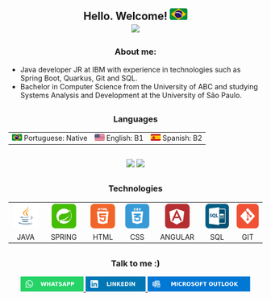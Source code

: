 <h2 align=center>
	Hello. Welcome!
	<img width=35px src="img/brazil-icon.png"/>
	<div align=center>
		<img src="https://komarev.com/ghpvc/?username=KelvinMarcondes&color=58a6ff&style=flat"/>
	</div>
</h2>


<h3 align=center> About me:</h3>

- Java developer JR at IBM with experience in technologies such as Spring Boot, Quarkus, Git and SQL.
- Bachelor in Computer Science from the University of ABC and studying Systems Analysis and Development at the University of São Paulo.

##

<h3 align=center> Languages </h3>
<table align=center>
	<tr>
		<td><img width=20px src="img/brazil-icon.png"/> Portuguese: Native </th>
		<td><img width=20px src="img/united_states-icon.png"/> English: B1</th>
		<td><img width=20px src="img/spain-icon.png"/> Spanish: B2</th>
	</tr>
</table>

##

<div align=center>
	<!--PAINEL NOTA-->
	<img width=52% src="https://github-readme-stats.vercel.app/api?username=kelvinmarcondes&show_icons=true&theme=dark&icon_color=58a6ff&border_color=000000&border_radius=20&title_color=58a6ff&bg_color=151515&custom_title=Kelvin%20Marcondes"/>
	<!--PAINEL LINGUAGENS-->
	<img width=40% src="https://github-readme-stats.vercel.app/api/top-langs/?username=KelvinMarcondes&layout=compact&theme=dark&border_color=000000&border_radius=20&&langs_count=6&title_color=58a6ff"/>
</div>

##

<h3 align=center> Technologies</h3>

<table align=center>
	<tr align=center>
		<td width=155px>
			<img src="img/java-icon.png" title="JAVA" alt="JAVA" height="50">
		</td>
<!---->
		<td width=155px>
		<img src="img/spring-icon.png" title="SPRING" height="50"/>
		</td>
<!---->
		<td width=155px>
			<img src="img/html-icon.png" title=HTML height="50">
		</td>
<!---->
		<td width=155px>
			<img src="img/css-icon.png" title=CSS height="50"> 
		</td>
<!---->
		<td width=155px>
			<img src="img/Angular-icon.png" title="ANGULAR" height="50" style="max-width: 100%;">
		</td>
<!---->
		<td width=155px>
			<img src="img/sql-icon.png" title="SQL" height="50"/>
		</td>
<!---->
		<td width=155px>
			<img src="img/git-icon.png" title="GIT" height="50"> 
		</td>
	</tr>
<!---->
<!---->
<!---->
	<tr align=center>
		<td><p style=margin:0 >JAVA		</p></td>
		<td><p style=margin:0 >SPRING	</p></td>
		<td><p style=margin:0 >HTML		</p></td>
		<td><p style=margin:0 >CSS		</p></td>
		<td><p style=margin:0 >ANGULAR	</p></td>
		<td><p style=margin:0 >SQL		</p></td>
		<td><p style=margin:0 >GIT		</p>
		</td>
	</tr>
</table>

##
	
<div align=center> <!--Social-->
	<h3>Talk to me :) </h3>
<!---->
	<a href="https://api.whatsapp.com/send?phone=5511973480829">
	<img src="img/WhatsApp-icon.svg" height="30"/>
<!---->	
	<a href="https://www.linkedin.com/in/kelvin-marcondes/">
	<img src="img/LinkedIn-icon.svg" height="30"/>
<!---->
	<a href="mailto:kelvindesouza@hotmail.com">
	<img src="img/Outlook-icon.svg" height="30"/>
</div> <!--Social-->

##
